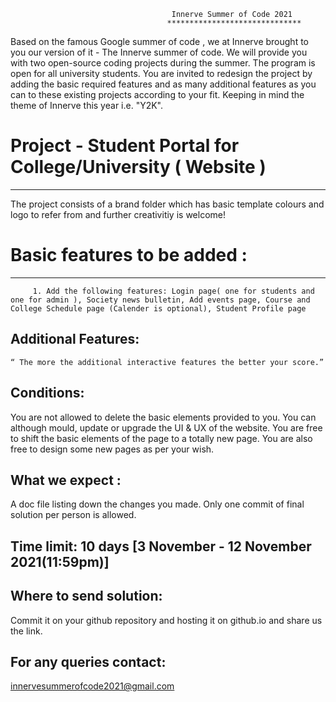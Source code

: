                                                     
						                Innerve Summer of Code 2021
						               ******************************
													
Based on the famous Google summer of code , we at Innerve  brought to you our version of it - The Innerve summer of code. We will 
provide you with two open-source coding projects during the summer. The program is open for all university students.
You are invited to redesign the project by adding the basic required features and as many additional features as you can to these
existing projects according to your fit. Keeping in mind the theme of Innerve this year i.e. "Y2K". 

# Project  - Student Portal for College/University ( Website )
--------------------------------
The project consists of a brand folder which has basic template colours and logo to refer from and further creativitiy is welcome! 

# Basic features to be added :
----------------------------
         1. Add the following features: Login page( one for students and one for admin ), Society news bulletin, Add events page, Course and College Schedule page (Calender is optional), Student Profile page
	 
Additional Features:
--------------------
	“ The more the additional interactive features the better your score.”
 
Conditions:
-----------
You are not allowed to delete the basic elements provided to you.
You can although mould, update or upgrade the UI & UX of the website.
You are free to shift the basic elements of the page to a totally new page.
You are also free to design some new pages as per your wish.

What we expect :
----------------
A doc file listing down the changes you made.
Only one commit of final solution per person is allowed.

Time limit: 10 days [3 November - 12 November 2021(11:59pm)]
-----------

Where to send solution:
-----------------------
Commit it on your github repository and hosting it on github.io and share us the link.

For any queries contact: 
------------------------
   innervesummerofcode2021@gmail.com


